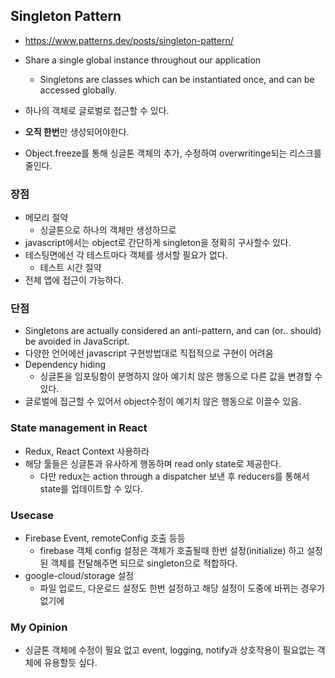 
## Singleton Pattern
- https://www.patterns.dev/posts/singleton-pattern/
- Share a single global instance throughout our application
    - Singletons are classes which can be instantiated once, and can be accessed globally.

- 하나의 객체로 글로벌로 접근할 수 있다.
- **오직 한번**만 생성되어야한다.

- Object.freeze를 통해 싱글톤 객체의 추가, 수정하여 overwritinge되는 리스크를 줄인다.

### 장점
- 메모리 절약
  - 싱글톤으로 하나의 객체만 생성하므로
- javascript에서는 object로 간단하게 singleton을 정확히 구사할수 있다.
- 테스팅면에선 각 테스트마다 객체를 생서할 필요가 없다.
  - 테스트 시간 절약
- 전체 앱에 접근이 가능하다.

### 단점
- Singletons are actually considered an anti-pattern, and can (or.. should) be avoided in JavaScript.
- 다양한 언어에선 javascript 구현방법대로 직접적으로 구현이 어려움
- Dependency hiding
  - 싱글톤을 임포팅함이 분명하지 않아 예기치 않은 행동으로 다른 값을 변경할 수 있다.
- 글로벌에 접근할 수 있어서 object수정이 예기치 않은 행동으로 이끌수 있음.

### State management in React
- Redux, React Context 사용하라
- 해당 툴들은 싱글톤과 유사하게 행동하며 read only state로 제공한다.
  - 다만 redux는 action through a dispatcher 보낸 후 reducers를 통해서 state를 업데이트할 수 있다.

### Usecase
- Firebase Event, remoteConfig 호출 등등
  - firebase 객체 config 설정은 객체가 호출될때 한번 설정(initialize) 하고 설정된 객체를 전달해주면 되므로 singleton으로 적합하다.
- google-cloud/storage 설정
  - 파일 업로드, 다운로드 설정도 한번 설정하고 해당 설정이 도중에 바뀌는 경우가 없기에

### My Opinion
- 싱글톤 객체에 수정이 필요 없고 event, logging, notify과 상호작용이 필요없는 객체에 유용할듯 싶다.


